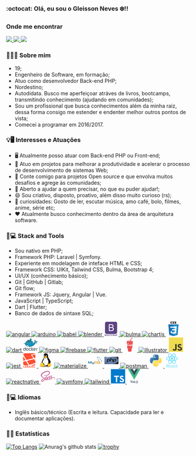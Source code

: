 ### :octocat: Olá, eu sou o Gleisson Neves ❄️!!
### Onde me encontrar
<span>
  <a href="https://www.linkedin.com/in/gleissonneves/" rel="nofollow noreferrer">
    <img src="https://img.shields.io/static/v1?label=me&message=Linkedin&color=0A66C2&style=for-the-badge&logo=linkedin"/>
  </a>
</span>
<span>
  <a href="https://www.behance.net/gleissonneves" rel="nofollow noreferrer">
    <img src="https://img.shields.io/static/v1?label=me&message=Behance&color=1769FF&style=for-the-badge&logo=behance"/>
  </a>
</span>

<span>
  <a href="https://www.instagram.com/gleisson_neves_/" rel="nofollow noreferrer">
    <img src="https://img.shields.io/static/v1?label=me&message=Instagram&color=E4405F&style=for-the-badge&logo=instagram"/>
  </a>
</span>

### 👨🏻‍💻 Sobre mim

* 19;
* Engenheiro de Software, em formação;
* Atuo como desenvolvedor Back-end PHP;
* Nordestino;
* Autodidata. Busco me aperfeiçoar atráves de livros, bootcamps, transmitindo conhecimento (ajudando em comunidades);
* Sou um profissional que busca conhecimentos além da minha raiz, dessa forma consigo me estender e endenter melhor outros pontos de vista;
* Comecei a programar em 2016/2017.

### 💡🖥️ Interesses e Atuações

* 🖥️ Atualmente posso atuar com Back-end PHP ou Front-end;
* 🌱 Atuo em projetos para melhorar a produtividade e acelerar o processo de desenvolvimento de sistemas Web;
* 👻 Conte comigo para projetos Open source e que envolva muitos desafios e agrege às comunidades;
* 💬 Aberto a ajudar a quem precisar, no que eu puder ajudar!;
* 😄 Sou criativo, disposto, proativo, além disso muito curioso (rs);
* 🤡 curiosidades: Gosto de ler, escutar música, amo café, bolo, filmes, anime, série etc;
* ❤️ Atualmente busco conhecimento dentro da área de arquitetura software.

### 🚀💻 Stack and Tools

* Sou nativo em PHP;
* Framework PHP: Laravel | Symfony.
* Experiente em modelagem de inteface HTML e CSS;
* Framework CSS: UIKit, Tailwind CSS, Bulma, Bootstrap 4;
* UI/UX (conhecimento básico);
* Git | GitHub | Gitlab;
* Git flow;
* Framework JS: Jquery, Angular | Vue.
* JavaScript | TypeScript;
* Dart | Flutter;
* Banco de dados de sintaxe SQL;


<p align="left"> <a href="https://angular.io" target="_blank"> <img src="https://angular.io/assets/images/logos/angular/angular.svg" alt="angular" width="40" height="40"/> </a> <a href="https://www.arduino.cc/" target="_blank"> <img src="https://cdn.worldvectorlogo.com/logos/arduino-1.svg" alt="arduino" width="40" height="40"/> </a> <a href="https://babeljs.io/" target="_blank"> <img src="https://www.vectorlogo.zone/logos/babeljs/babeljs-icon.svg" alt="babel" width="40" height="40"/> </a> <a href="https://www.blender.org/" target="_blank"> <img src="https://download.blender.org/branding/community/blender_community_badge_white.svg" alt="blender" width="40" height="40"/> </a> <a href="https://getbootstrap.com" target="_blank"> <img src="https://raw.githubusercontent.com/devicons/devicon/master/icons/bootstrap/bootstrap-plain-wordmark.svg" alt="bootstrap" width="40" height="40"/> </a> <a href="https://bulma.io/" target="_blank"> <img src="https://raw.githubusercontent.com/gilbarbara/logos/804dc257b59e144eaca5bc6ffd16949752c6f789/logos/bulma.svg" alt="bulma" width="40" height="40"/> </a> <a href="https://www.chartjs.org" target="_blank"> <img src="https://www.chartjs.org/media/logo-title.svg" alt="chartjs" width="40" height="40"/> </a> <a href="https://www.w3schools.com/css/" target="_blank"> <img src="https://raw.githubusercontent.com/devicons/devicon/master/icons/css3/css3-original-wordmark.svg" alt="css3" width="40" height="40"/> </a> <a href="https://dart.dev" target="_blank"> <img src="https://www.vectorlogo.zone/logos/dartlang/dartlang-icon.svg" alt="dart" width="40" height="40"/> </a> <a href="https://www.docker.com/" target="_blank"> <img src="https://raw.githubusercontent.com/devicons/devicon/master/icons/docker/docker-original-wordmark.svg" alt="docker" width="40" height="40"/> </a> <a href="https://www.figma.com/" target="_blank"> <img src="https://www.vectorlogo.zone/logos/figma/figma-icon.svg" alt="figma" width="40" height="40"/> </a> <a href="https://firebase.google.com/" target="_blank"> <img src="https://www.vectorlogo.zone/logos/firebase/firebase-icon.svg" alt="firebase" width="40" height="40"/> </a> <a href="https://flutter.dev" target="_blank"> <img src="https://www.vectorlogo.zone/logos/flutterio/flutterio-icon.svg" alt="flutter" width="40" height="40"/> </a> <a href="https://git-scm.com/" target="_blank"> <img src="https://www.vectorlogo.zone/logos/git-scm/git-scm-icon.svg" alt="git" width="40" height="40"/> </a> <a href="https://gulpjs.com" target="_blank"> <img src="https://raw.githubusercontent.com/devicons/devicon/master/icons/gulp/gulp-plain.svg" alt="gulp" width="40" height="40"/> </a> <a href="https://www.adobe.com/in/products/illustrator.html" target="_blank"> <img src="https://www.vectorlogo.zone/logos/adobe_illustrator/adobe_illustrator-icon.svg" alt="illustrator" width="40" height="40"/> </a> <a href="https://developer.mozilla.org/en-US/docs/Web/JavaScript" target="_blank"> <img src="https://raw.githubusercontent.com/devicons/devicon/master/icons/javascript/javascript-original.svg" alt="javascript" width="40" height="40"/> </a> <a href="https://jestjs.io" target="_blank"> <img src="https://www.vectorlogo.zone/logos/jestjsio/jestjsio-icon.svg" alt="jest" width="40" height="40"/> </a> <a href="https://laravel.com/" target="_blank"> <img src="https://raw.githubusercontent.com/devicons/devicon/master/icons/laravel/laravel-plain-wordmark.svg" alt="laravel" width="40" height="40"/> </a> <a href="https://www.linux.org/" target="_blank"> <img src="https://raw.githubusercontent.com/devicons/devicon/master/icons/linux/linux-original.svg" alt="linux" width="40" height="40"/> </a> <a href="https://materializecss.com/" target="_blank"> <img src="https://raw.githubusercontent.com/prplx/svg-logos/5585531d45d294869c4eaab4d7cf2e9c167710a9/svg/materialize.svg" alt="materialize" width="40" height="40"/> </a> <a href="https://www.mysql.com/" target="_blank"> <img src="https://raw.githubusercontent.com/devicons/devicon/master/icons/mysql/mysql-original-wordmark.svg" alt="mysql" width="40" height="40"/> </a> <a href="https://www.php.net" target="_blank"> <img src="https://raw.githubusercontent.com/devicons/devicon/master/icons/php/php-original.svg" alt="php" width="40" height="40"/> </a> <a href="https://postman.com" target="_blank"> <img src="https://www.vectorlogo.zone/logos/getpostman/getpostman-icon.svg" alt="postman" width="40" height="40"/> </a> <a href="https://www.python.org" target="_blank"> <img src="https://raw.githubusercontent.com/devicons/devicon/master/icons/python/python-original.svg" alt="python" width="40" height="40"/> </a> <a href="https://reactjs.org/" target="_blank"> <img src="https://raw.githubusercontent.com/devicons/devicon/master/icons/react/react-original-wordmark.svg" alt="react" width="40" height="40"/> </a> <a href="https://reactnative.dev/" target="_blank"> <img src="https://reactnative.dev/img/header_logo.svg" alt="reactnative" width="40" height="40"/> </a> <a href="https://sass-lang.com" target="_blank"> <img src="https://raw.githubusercontent.com/devicons/devicon/master/icons/sass/sass-original.svg" alt="sass" width="40" height="40"/> </a> <a href="https://symfony.com" target="_blank"> <img src="https://symfony.com/logos/symfony_black_03.svg" alt="symfony" width="40" height="40"/> </a> <a href="https://tailwindcss.com/" target="_blank"> <img src="https://www.vectorlogo.zone/logos/tailwindcss/tailwindcss-icon.svg" alt="tailwind" width="40" height="40"/> </a> <a href="https://www.typescriptlang.org/" target="_blank"> <img src="https://raw.githubusercontent.com/devicons/devicon/master/icons/typescript/typescript-original.svg" alt="typescript" width="40" height="40"/> </a> <a href="https://vuejs.org/" target="_blank"> <img src="https://raw.githubusercontent.com/devicons/devicon/master/icons/vuejs/vuejs-original-wordmark.svg" alt="vuejs" width="40" height="40"/> </a> </p>

### 🚀💻 Idiomas
* Inglês básico/técnico (Escrita e leitura. Capacidade para ler e documentar aplicações).

### 🧮📐 Estatísticas

[![Top Langs](https://github-readme-stats.vercel.app/api/top-langs/?username=gleissonneves&hide=html,hack&theme=tokyonight)](https://github.com/anuraghazra/github-readme-stats)
![Anurag's github stats](https://github-readme-stats.vercel.app/api?username=gleissonneves&show_icons=true&theme=tokyonight)
[![trophy](https://github-profile-trophy.vercel.app/?username=gleissonneves&theme=gruvbox)](https://github.com/gleissonneves/github-profile-trophy)

